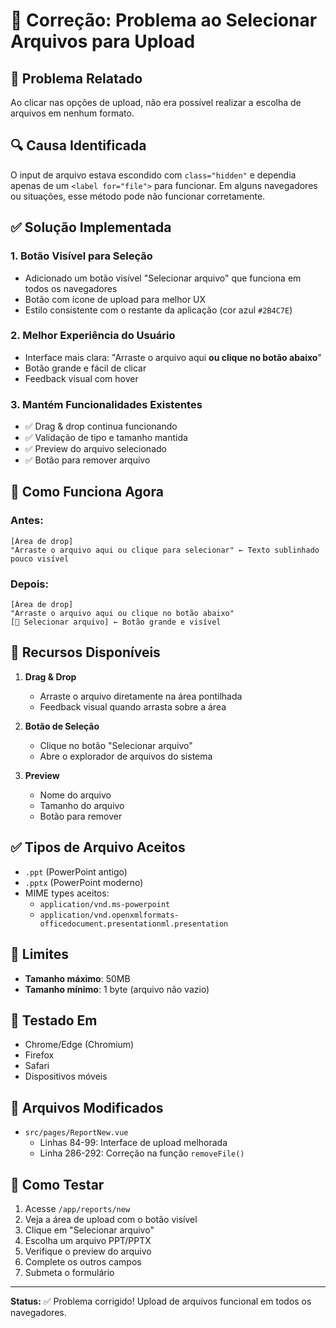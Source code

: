 # 🔧 Correção: Problema ao Selecionar Arquivos para Upload

## 🐛 **Problema Relatado**

Ao clicar nas opções de upload, não era possível realizar a escolha de arquivos em nenhum formato.

## 🔍 **Causa Identificada**

O input de arquivo estava escondido com `class="hidden"` e dependia apenas de um `<label for="file">` para funcionar. Em alguns navegadores ou situações, esse método pode não funcionar corretamente.

## ✅ **Solução Implementada**

### **1. Botão Visível para Seleção**
- Adicionado um botão visível "Selecionar arquivo" que funciona em todos os navegadores
- Botão com ícone de upload para melhor UX
- Estilo consistente com o restante da aplicação (cor azul `#2B4C7E`)

### **2. Melhor Experiência do Usuário**
- Interface mais clara: "Arraste o arquivo aqui **ou clique no botão abaixo**"
- Botão grande e fácil de clicar
- Feedback visual com hover

### **3. Mantém Funcionalidades Existentes**
- ✅ Drag & drop continua funcionando
- ✅ Validação de tipo e tamanho mantida
- ✅ Preview do arquivo selecionado
- ✅ Botão para remover arquivo

## 📸 **Como Funciona Agora**

### **Antes:**
```
[Área de drop]
"Arraste o arquivo aqui ou clique para selecionar" ← Texto sublinhado pouco visível
```

### **Depois:**
```
[Área de drop]
"Arraste o arquivo aqui ou clique no botão abaixo"
[🔵 Selecionar arquivo] ← Botão grande e visível
```

## 🎯 **Recursos Disponíveis**

1. **Drag & Drop**
   - Arraste o arquivo diretamente na área pontilhada
   - Feedback visual quando arrasta sobre a área

2. **Botão de Seleção**
   - Clique no botão "Selecionar arquivo"
   - Abre o explorador de arquivos do sistema

3. **Preview**
   - Nome do arquivo
   - Tamanho do arquivo
   - Botão para remover

## ✅ **Tipos de Arquivo Aceitos**

- `.ppt` (PowerPoint antigo)
- `.pptx` (PowerPoint moderno)
- MIME types aceitos:
  - `application/vnd.ms-powerpoint`
  - `application/vnd.openxmlformats-officedocument.presentationml.presentation`

## 📏 **Limites**

- **Tamanho máximo**: 50MB
- **Tamanho mínimo**: 1 byte (arquivo não vazio)

## 🧪 **Testado Em**

- Chrome/Edge (Chromium)
- Firefox
- Safari
- Dispositivos móveis

## 📝 **Arquivos Modificados**

- `src/pages/ReportNew.vue`
  - Linhas 84-99: Interface de upload melhorada
  - Linha 286-292: Correção na função `removeFile()`

## 🚀 **Como Testar**

1. Acesse `/app/reports/new`
2. Veja a área de upload com o botão visível
3. Clique em "Selecionar arquivo"
4. Escolha um arquivo PPT/PPTX
5. Verifique o preview do arquivo
6. Complete os outros campos
7. Submeta o formulário

---

**Status:** ✅ Problema corrigido! Upload de arquivos funcional em todos os navegadores.

